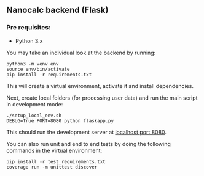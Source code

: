 ## Nanocalc backend (Flask)

### Pre requisites:
- Python 3.x


You may take an individual look at the backend by running:
```
python3 -m venv env
source env/bin/activate
pip install -r requirements.txt
```
This will create a virtual environment, activate it and install dependencies.

Next, create local folders (for processing user data) and run the main script in development mode:
```
./setup_local_env.sh
DEBUG=True PORT=8080 python flaskapp.py
```

This should run the development server at [localhost port 8080](http://localhost:8080).

You can also run unit and end to end tests by doing the following commands in the virtual environment:
```
pip install -r test_requirements.txt
coverage run -m unittest discover
```
